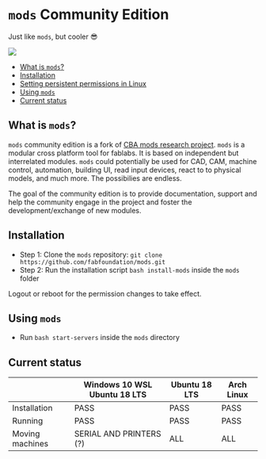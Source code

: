 # `mods` Community Edition

Just like `mods`, but cooler :sunglasses:

![](mods.png)


<!-- vim-markdown-toc GFM -->

* [What is `mods`?](#what-is-mods)
* [Installation](#installation)
* [Setting persistent permissions in Linux](#setting-persistent-permissions-in-linux)
* [Using `mods`](#using-mods)
* [Current status](#current-status)

<!-- vim-markdown-toc -->

## What is `mods`?

`mods` community edition is a fork of [CBA mods research project](https://gitlab.cba.mit.edu/pub/mods). `mods` is a modular cross platform tool for fablabs. It is based on independent but interrelated modules. `mods` could potentially be used for CAD, CAM, machine control, automation, building UI, read input devices, react to to physical models, and much more. The possibilies are endless.

The goal of the community edition is to provide documentation, support and help the community engage in the project and foster the development/exchange of new modules.

## Installation

- Step 1: Clone the `mods` repository: `git clone https://github.com/fabfoundation/mods.git`
- Step 2: Run the installation script `bash install-mods` inside the `mods` folder

Logout or reboot for the permission changes to take effect.

## Using `mods`

- Run `bash start-servers` inside the `mods` directory 

## Current status

|                 |  Windows 10 WSL Ubuntu 18 LTS | Ubuntu 18 LTS | Arch Linux |
|-----------------|-------------------------------|---------------|------------|
| Installation    | PASS                          | PASS          | PASS       |
| Running         | PASS                          | PASS          | PASS       |
| Moving machines | SERIAL AND PRINTERS (?)       | ALL           | ALL        |


